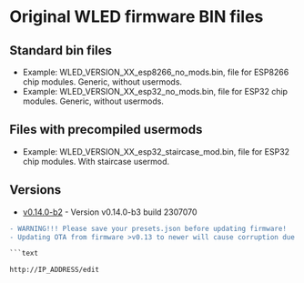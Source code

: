 # Original WLED firmware BIN files

## Standard bin files

- Example: WLED_VERSION_XX_esp8266_no_mods.bin, file for ESP8266 chip modules. Generic, without usermods.
- Example: WLED_VERSION_XX_esp32_no_mods.bin, file for ESP32 chip modules. Generic, without usermods.

## Files with precompiled usermods

- Example: WLED_VERSION_XX_esp32_staircase_mod.bin, file for ESP32 chip modules. With staircase usermod.

## Versions

- [v0.14.0-b2](https://github.com/srg74/WLED-wemos-shield/tree/master/resources/Firmware/@Aircoookie/Latest) - Version v0.14.0-b3 build 2307070

```diff
- WARNING!!! Please save your presets.json before updating firmware!
- Updating OTA from firmware >v0.13 to newer will cause corruption due to difference in firmware structure. Please erase flash memory before uploading new firmware.

```text

http://IP_ADDRESS/edit

```
